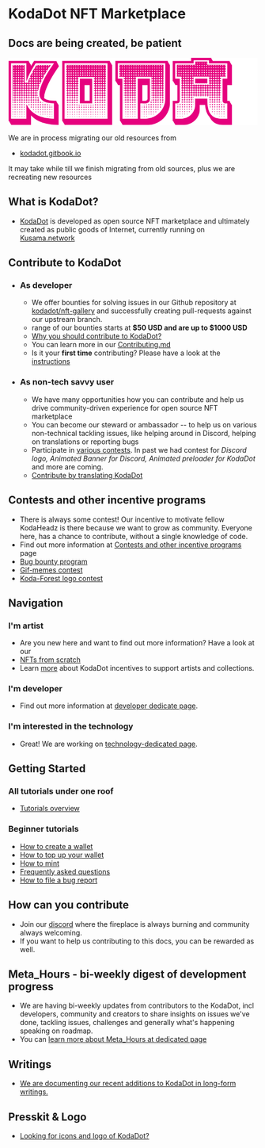 # KodaDot NFT Marketplace

## Docs are being created, be patient

![KodaDot_logo_v3](./assets/KODA_v3.png)

We are in process migrating our old resources from 
- [kodadot.gitbook.io](https://kodadot.gitbook.io)

It may take while till we finish migrating from old sources, plus we are recreating new resources

## What is KodaDot?

- [KodaDot](https://kodadot.xyz) is developed as open source NFT marketplace and ultimately created as public goods of Internet, currently running on [Kusama.network](https://kusama.network)

## Contribute to KodaDot 

- ### As developer
  - We offer bounties for solving issues in our Github repository at [kodadot/nft-gallery](https://github.com/kodadot/nft-gallery/issues/) and successfully creating pull-requests against our upstream branch.
  - range of our bounties starts at **$50 USD and are up to $1000 USD**
  - [Why you should contribute to KodaDot?](developer.md)
  - You can learn more in our [Contributing.md](https://github.com/kodadot/nft-gallery/blob/main/CONTRIBUTING.md)
  - Is it your **first time** contributing? Please have a look at the [instructions](first_time.md)
 
- ### As non-tech savvy user
  - We have many opportunities how you can contribute and help us drive community-driven experience for open source NFT marketplace
  - You can become our steward or ambassador -- to help us on various non-technical tackling issues, like helping around in Discord, helping on translations or reporting bugs
  - Participate in [various contests](contests-programs.md). In past we had contest for _Discord logo, Animated Banner for Discord, Animated preloader for KodaDot_ and more are coming.
  - [Contribute by translating KodaDot](/tutorials/language-translations.md)
  
## Contests and other incentive programs
- There is always some contest! Our incentive to motivate fellow KodaHeadz is there because we want to grow as community. Everyone here, has a chance to contribute, without a single knowledge of code.
- Find out more information at [Contests and other incentive programs](contests-programs.md) page
- [Bug bounty program](contests-programs.md#bug-bounty-program)
- [Gif-memes contest](contests-programs.md#gif-meme-contest)
- [Koda-Forest logo contest](contests-programs.md#koda-forest-logo-contest)

## Navigation

### I'm artist

- Are you new here and want to find out more information? Have a look at our 
- [NFTs from scratch](how-to-make-nft.md)
- Learn [more](get_featured.md) about KodaDot incentives to support artists and collections.

### I'm developer

- Find out more information at [developer dedicate page](developer.md).

### I'm interested in the technology

- Great! We are working on [technology-dedicated page](technology.md).

## Getting Started 

### All tutorials under one roof
- [Tutorials overview](tutorial-overview.md)

### Beginner tutorials 
- [How to create a wallet](tutorials/how-to-create-wallet.md)
- [How to top up your wallet](tutorials/how-to-top-up-wallet.md)
- [How to mint](tutorials/minting.md)
- [Frequently asked questions](FAQ.md)
- [How to file a bug report](tutorials/how-to-bug-report.md)

## How can you contribute
- Join our [discord](https://discord.gg/kodadot) where the fireplace is always burning and community always welcoming. 
- If you want to help us contributing to this docs, you can be rewarded as well.

## Meta_Hours - bi-weekly digest of development progress 
- We are having bi-weekly updates from contributors to the KodaDot, incl developers, community and creators to share insights on issues we've done, tackling issues, challenges and generally what's happening speaking on roadmap. 
- You can [learn more about Meta_Hours at dedicated page](meta-hours.md)

## Writings
- [We are documenting our recent additions to KodaDot in long-form writings.](writings.md)
 
## Presskit & Logo
- [Looking for icons and logo of KodaDot?](./presskit.md)
